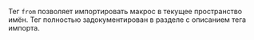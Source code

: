 Тег ```from``` позволяет импортировать макрос в текущее пространство имён. Тег полностью задокументирован в разделе с описанием тега импорта.
